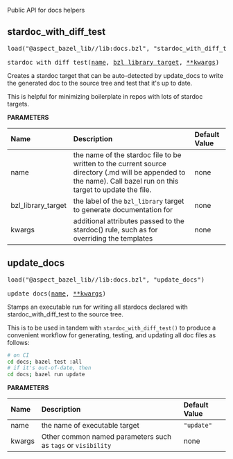 <!-- Generated with Stardoc: http://skydoc.bazel.build -->

Public API for docs helpers

<a id="stardoc_with_diff_test"></a>

## stardoc_with_diff_test

<pre>
load("@aspect_bazel_lib//lib:docs.bzl", "stardoc_with_diff_test")

stardoc_with_diff_test(<a href="#stardoc_with_diff_test-name">name</a>, <a href="#stardoc_with_diff_test-bzl_library_target">bzl_library_target</a>, <a href="#stardoc_with_diff_test-kwargs">**kwargs</a>)
</pre>

Creates a stardoc target that can be auto-detected by update_docs to write the generated doc to the source tree and test that it's up to date.

This is helpful for minimizing boilerplate in repos with lots of stardoc targets.


**PARAMETERS**


| Name  | Description | Default Value |
| :------------- | :------------- | :------------- |
| <a id="stardoc_with_diff_test-name"></a>name |  the name of the stardoc file to be written to the current source directory (.md will be appended to the name). Call bazel run on this target to update the file.   |  none |
| <a id="stardoc_with_diff_test-bzl_library_target"></a>bzl_library_target |  the label of the `bzl_library` target to generate documentation for   |  none |
| <a id="stardoc_with_diff_test-kwargs"></a>kwargs |  additional attributes passed to the stardoc() rule, such as for overriding the templates   |  none |


<a id="update_docs"></a>

## update_docs

<pre>
load("@aspect_bazel_lib//lib:docs.bzl", "update_docs")

update_docs(<a href="#update_docs-name">name</a>, <a href="#update_docs-kwargs">**kwargs</a>)
</pre>

Stamps an executable run for writing all stardocs declared with stardoc_with_diff_test to the source tree.

This is to be used in tandem with `stardoc_with_diff_test()` to produce a convenient workflow
for generating, testing, and updating all doc files as follows:

``` bash
# on CI
cd docs; bazel test :all
# if it's out-of-date, then
cd docs; bazel run update
```


**PARAMETERS**


| Name  | Description | Default Value |
| :------------- | :------------- | :------------- |
| <a id="update_docs-name"></a>name |  the name of executable target   |  `"update"` |
| <a id="update_docs-kwargs"></a>kwargs |  Other common named parameters such as `tags` or `visibility`   |  none |


